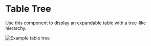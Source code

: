 # Table Tree

Use this component to display an expandable table with a tree-like hierarchy.

![Example table tree](https://i.imgur.com/jcJeeuc.gif)
